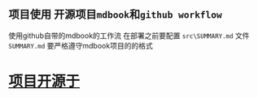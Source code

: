 
## 项目使用 开源项目`mdbook`和`github workflow` 
使用github自带的mdbook的工作流
在部署之前要配置 `src\SUMMARY.md` 文件
`SUMMARY.md` 要严格遵守mdbook项目的的格式 
# [项目开源于](https://github.com/leonooo13)